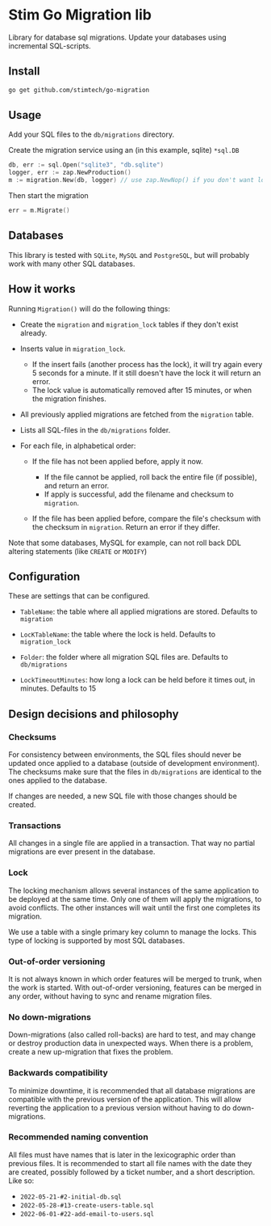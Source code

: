 # Stim Go Migration lib #
Library for database sql migrations. Update your databases using incremental SQL-scripts.

## Install ##
``` bash
go get github.com/stimtech/go-migration
```

## Usage ##
Add your SQL files to the `db/migrations` directory.

Create the migration service using an (in this example, sqlite) `*sql.DB`
``` go
db, err := sql.Open("sqlite3", "db.sqlite")
logger, err := zap.NewProduction()
m := migration.New(db, logger) // use zap.NewNop() if you don't want logs
```
Then start the migration
``` go
err = m.Migrate()
```

## Databases ##
This library is tested with `SQLite`, `MySQL` and `PostgreSQL`, but will probably work with many other SQL databases.

## How it works ##
Running `Migration()` will do the following things:

- Create the `migration` and `migration_lock` tables if they don't exist already.

- Inserts value in `migration_lock`.

  - If the insert fails (another process has the lock), it will try again every 5 seconds for a minute. If it still doesn't have the lock it will return an error.
  - The lock value is automatically removed after 15 minutes, or when the migration finishes.

- All previously applied migrations are fetched from the `migration` table.

- Lists all SQL-files in the `db/migrations` folder.

- For each file, in alphabetical order:

  - If the file has not been applied before, apply it now.

    - If the file cannot be applied, roll back the entire file (if possible), and return an error.
    - If apply is successful, add the filename and checksum to `migration`.

  - If the file has been applied before, compare the file's checksum with the checksum in `migration`. Return an error if they differ.

Note that some databases, MySQL for example, can not roll back DDL altering statements (like `CREATE` or `MODIFY`)

## Configuration ##
These are settings that can be configured.

- `TableName`: the table where all applied migrations are stored. Defaults to `migration`

- `LocKTableName`: the table where the lock is held. Defaults to `migration_lock`

- `Folder`: the folder where all migration SQL files are. Defaults to `db/migrations`

- `LockTimeoutMinutes`: how long a lock can be held before it times out, in minutes. Defaults to 15

## Design decisions and philosophy ##

### Checksums ###
For consistency between environments, the SQL files should never be updated once applied to a database (outside of development environment).
The checksums make sure that the files in `db/migrations` are identical to the ones applied to the database.

If changes are needed, a new SQL file with those changes should be created.

### Transactions ###
All changes in a single file are applied in a transaction. That way no partial migrations are ever present in the database.

### Lock ###
The locking mechanism allows several instances of the same application to be deployed at the same time.
Only one of them will apply the migrations, to avoid conflicts.
The other instances will wait until the first one completes its migration.

We use a table with a single primary key column to manage the locks.
This type of locking is supported by most SQL databases.

### Out-of-order versioning ###
It is not always known in which order features will be merged to trunk, when the work is started.
With out-of-order versioning, features can be merged in any order, without having to sync and rename migration files.

### No down-migrations ###
Down-migrations (also called roll-backs) are hard to test, and may change or destroy production data in unexpected ways.
When there is a problem, create a new up-migration that fixes the problem.

### Backwards compatibility ###
To minimize downtime, it is recommended that all database migrations are compatible with the previous version of the application.
This will allow reverting the application to a previous version without having to do down-migrations.

### Recommended naming convention ###
All files must have names that is later in the lexicographic order than previous files. 
It is recommended to start all file names with the date they are created, possibly followed by a ticket number, and a short description.
Like so:

- `2022-05-21-#2-initial-db.sql`
- `2022-05-28-#13-create-users-table.sql`
- `2022-06-01-#22-add-email-to-users.sql`
